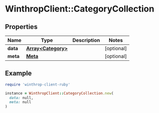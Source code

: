 # WinthropClient::CategoryCollection

## Properties

| Name | Type | Description | Notes |
| ---- | ---- | ----------- | ----- |
| **data** | [**Array&lt;Category&gt;**](Category.md) |  | [optional] |
| **meta** | [**Meta**](Meta.md) |  | [optional] |

## Example

```ruby
require 'winthrop-client-ruby'

instance = WinthropClient::CategoryCollection.new(
  data: null,
  meta: null
)
```

